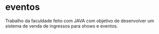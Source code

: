# eventos
Trabalho da faculdade feito com JAVA com objetivo de desenvolver um sistema de venda de ingressos para shows e eventos.

